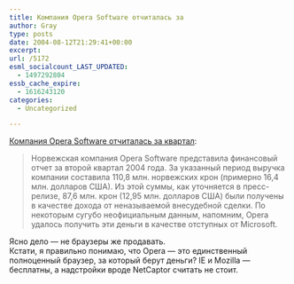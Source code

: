 ```yaml
---
title: Компания Opera Software отчиталась за
author: Gray
type: posts
date: 2004-08-12T21:29:41+00:00
excerpt:
url: /5172
esml_socialcount_LAST_UPDATED:
  - 1497292804
essb_cache_expire:
  - 1616243120
categories:
  - Uncategorized

---
```








[Компания Opera Software отчиталась за квартал][1]:

> Норвежская компания Opera Software представила финансовый отчет за второй квартал 2004 года. За указанный период выручка компании составила 110,8 млн. норвежских крон (примерно 16,4 млн. долларов США). Из этой суммы, как уточняется в пресс-релизе, 87,6 млн. крон (12,95 млн. долларов США) были получены в качестве дохода от неназываемой внесудебной сделки. По некоторым сугубо неофициальным данным, напомним, Opera удалось получить эти деньги в качестве отступных от Microsoft.

Ясно дело &#8212; не браузеры же продавать.  
Кстати, я правильно понимаю, что Opera &#8212; это единственный полноценный браузер, за который берут деньги? IE и Mozilla &#8212; бесплатны, а надстройки вроде NetCaptor считать не стоит.

 [1]: http://soft.compulenta.ru/2004/8/12/49156/ "Компания Opera Software отчиталась за квартал"